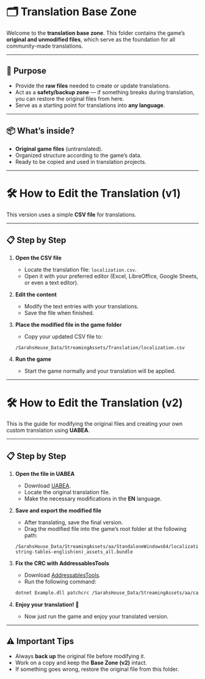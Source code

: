 # 🗂️ Translation Base Zone

Welcome to the **translation base zone**.
This folder contains the game’s **original and unmodified files**, which serve as the foundation for all community-made translations.

---

## 📌 Purpose

* Provide the **raw files** needed to create or update translations.
* Act as a **safety/backup zone** — if something breaks during translation, you can restore the original files from here.
* Serve as a starting point for translations into **any language**.

---

## 📦 What’s inside?

* **Original game files** (untranslated).
* Organized structure according to the game’s data.
* Ready to be copied and used in translation projects.

---

# 🛠️ How to Edit the Translation (v1)

This version uses a simple **CSV file** for translations.

---

## 📋 Step by Step

1. **Open the CSV file**

   * Locate the translation file: `localization.csv`.
   * Open it with your preferred editor (Excel, LibreOffice, Google Sheets, or even a text editor).

2. **Edit the content**

   * Modify the text entries with your translations.
   * Save the file when finished.

3. **Place the modified file in the game folder**

   * Copy your updated CSV file to:

   ```
   /SarahsHouse_Data/StreamingAssets/Translation/localization.csv
   ```

4. **Run the game**

   * Start the game normally and your translation will be applied.

---

# 🛠️ How to Edit the Translation (v2)

This is the guide for modifying the original files and creating your own custom translation using **UABEA**.

---

## 📋 Step by Step

1. **Open the file in UABEA**

   * Download [UABEA](https://github.com/nesrak1/UABEA?tab=readme-ov-file).
   * Locate the original translation file.
   * Make the necessary modifications in the **EN** language.

2. **Save and export the modified file**

   * After translating, save the final version.
   * Drag the modified file into the game’s root folder at the following path:

   ```
   /SarahsHouse_Data/StreamingAssets/aa/StandaloneWindows64/localization-string-tables-english(en)_assets_all.bundle
   ```

3. **Fix the CRC with AddressablesTools**

   * Download [AddressablesTools](https://github.com/nesrak1/AddressablesTools/releases).
   * Run the following command:

   ```bash
   dotnet Example.dll patchcrc /SarahsHouse_Data/StreamingAssets/aa/catalog.json
   ```

4. **Enjoy your translation! 🎉**

   * Now just run the game and enjoy your translated version.

---

## ⚠️ Important Tips

* Always **back up** the original file before modifying it.
* Work on a copy and keep the **Base Zone (v2)** intact.
* If something goes wrong, restore the original file from this folder.